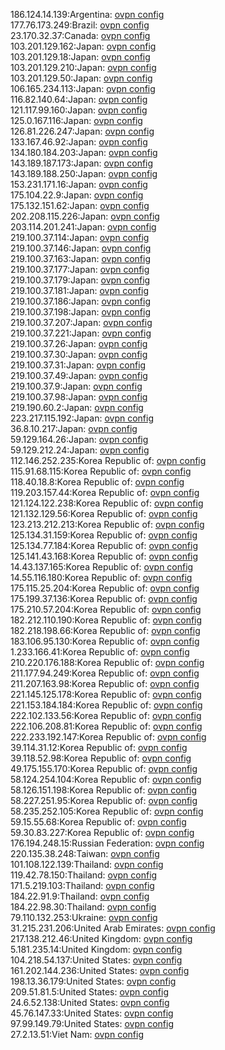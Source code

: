 186.124.14.139:Argentina: [ovpn config](vpn/186_124_14_139.ovpn)  
177.76.173.249:Brazil: [ovpn config](vpn/177_76_173_249.ovpn)  
23.170.32.37:Canada: [ovpn config](vpn/23_170_32_37.ovpn)  
103.201.129.162:Japan: [ovpn config](vpn/103_201_129_162.ovpn)  
103.201.129.18:Japan: [ovpn config](vpn/103_201_129_18.ovpn)  
103.201.129.210:Japan: [ovpn config](vpn/103_201_129_210.ovpn)  
103.201.129.50:Japan: [ovpn config](vpn/103_201_129_50.ovpn)  
106.165.234.113:Japan: [ovpn config](vpn/106_165_234_113.ovpn)  
116.82.140.64:Japan: [ovpn config](vpn/116_82_140_64.ovpn)  
121.117.99.160:Japan: [ovpn config](vpn/121_117_99_160.ovpn)  
125.0.167.116:Japan: [ovpn config](vpn/125_0_167_116.ovpn)  
126.81.226.247:Japan: [ovpn config](vpn/126_81_226_247.ovpn)  
133.167.46.92:Japan: [ovpn config](vpn/133_167_46_92.ovpn)  
134.180.184.203:Japan: [ovpn config](vpn/134_180_184_203.ovpn)  
143.189.187.173:Japan: [ovpn config](vpn/143_189_187_173.ovpn)  
143.189.188.250:Japan: [ovpn config](vpn/143_189_188_250.ovpn)  
153.231.171.16:Japan: [ovpn config](vpn/153_231_171_16.ovpn)  
175.104.22.9:Japan: [ovpn config](vpn/175_104_22_9.ovpn)  
175.132.151.62:Japan: [ovpn config](vpn/175_132_151_62.ovpn)  
202.208.115.226:Japan: [ovpn config](vpn/202_208_115_226.ovpn)  
203.114.201.241:Japan: [ovpn config](vpn/203_114_201_241.ovpn)  
219.100.37.114:Japan: [ovpn config](vpn/219_100_37_114.ovpn)  
219.100.37.146:Japan: [ovpn config](vpn/219_100_37_146.ovpn)  
219.100.37.163:Japan: [ovpn config](vpn/219_100_37_163.ovpn)  
219.100.37.177:Japan: [ovpn config](vpn/219_100_37_177.ovpn)  
219.100.37.179:Japan: [ovpn config](vpn/219_100_37_179.ovpn)  
219.100.37.181:Japan: [ovpn config](vpn/219_100_37_181.ovpn)  
219.100.37.186:Japan: [ovpn config](vpn/219_100_37_186.ovpn)  
219.100.37.198:Japan: [ovpn config](vpn/219_100_37_198.ovpn)  
219.100.37.207:Japan: [ovpn config](vpn/219_100_37_207.ovpn)  
219.100.37.221:Japan: [ovpn config](vpn/219_100_37_221.ovpn)  
219.100.37.26:Japan: [ovpn config](vpn/219_100_37_26.ovpn)  
219.100.37.30:Japan: [ovpn config](vpn/219_100_37_30.ovpn)  
219.100.37.31:Japan: [ovpn config](vpn/219_100_37_31.ovpn)  
219.100.37.49:Japan: [ovpn config](vpn/219_100_37_49.ovpn)  
219.100.37.9:Japan: [ovpn config](vpn/219_100_37_9.ovpn)  
219.100.37.98:Japan: [ovpn config](vpn/219_100_37_98.ovpn)  
219.190.60.2:Japan: [ovpn config](vpn/219_190_60_2.ovpn)  
223.217.115.192:Japan: [ovpn config](vpn/223_217_115_192.ovpn)  
36.8.10.217:Japan: [ovpn config](vpn/36_8_10_217.ovpn)  
59.129.164.26:Japan: [ovpn config](vpn/59_129_164_26.ovpn)  
59.129.212.24:Japan: [ovpn config](vpn/59_129_212_24.ovpn)  
112.146.252.235:Korea Republic of: [ovpn config](vpn/112_146_252_235.ovpn)  
115.91.68.115:Korea Republic of: [ovpn config](vpn/115_91_68_115.ovpn)  
118.40.18.8:Korea Republic of: [ovpn config](vpn/118_40_18_8.ovpn)  
119.203.157.44:Korea Republic of: [ovpn config](vpn/119_203_157_44.ovpn)  
121.124.122.238:Korea Republic of: [ovpn config](vpn/121_124_122_238.ovpn)  
121.132.129.56:Korea Republic of: [ovpn config](vpn/121_132_129_56.ovpn)  
123.213.212.213:Korea Republic of: [ovpn config](vpn/123_213_212_213.ovpn)  
125.134.31.159:Korea Republic of: [ovpn config](vpn/125_134_31_159.ovpn)  
125.134.77.184:Korea Republic of: [ovpn config](vpn/125_134_77_184.ovpn)  
125.141.43.168:Korea Republic of: [ovpn config](vpn/125_141_43_168.ovpn)  
14.43.137.165:Korea Republic of: [ovpn config](vpn/14_43_137_165.ovpn)  
14.55.116.180:Korea Republic of: [ovpn config](vpn/14_55_116_180.ovpn)  
175.115.25.204:Korea Republic of: [ovpn config](vpn/175_115_25_204.ovpn)  
175.199.37.136:Korea Republic of: [ovpn config](vpn/175_199_37_136.ovpn)  
175.210.57.204:Korea Republic of: [ovpn config](vpn/175_210_57_204.ovpn)  
182.212.110.190:Korea Republic of: [ovpn config](vpn/182_212_110_190.ovpn)  
182.218.198.66:Korea Republic of: [ovpn config](vpn/182_218_198_66.ovpn)  
183.106.95.130:Korea Republic of: [ovpn config](vpn/183_106_95_130.ovpn)  
1.233.166.41:Korea Republic of: [ovpn config](vpn/1_233_166_41.ovpn)  
210.220.176.188:Korea Republic of: [ovpn config](vpn/210_220_176_188.ovpn)  
211.177.94.249:Korea Republic of: [ovpn config](vpn/211_177_94_249.ovpn)  
211.207.163.98:Korea Republic of: [ovpn config](vpn/211_207_163_98.ovpn)  
221.145.125.178:Korea Republic of: [ovpn config](vpn/221_145_125_178.ovpn)  
221.153.184.184:Korea Republic of: [ovpn config](vpn/221_153_184_184.ovpn)  
222.102.133.56:Korea Republic of: [ovpn config](vpn/222_102_133_56.ovpn)  
222.106.208.81:Korea Republic of: [ovpn config](vpn/222_106_208_81.ovpn)  
222.233.192.147:Korea Republic of: [ovpn config](vpn/222_233_192_147.ovpn)  
39.114.31.12:Korea Republic of: [ovpn config](vpn/39_114_31_12.ovpn)  
39.118.52.98:Korea Republic of: [ovpn config](vpn/39_118_52_98.ovpn)  
49.175.155.170:Korea Republic of: [ovpn config](vpn/49_175_155_170.ovpn)  
58.124.254.104:Korea Republic of: [ovpn config](vpn/58_124_254_104.ovpn)  
58.126.151.198:Korea Republic of: [ovpn config](vpn/58_126_151_198.ovpn)  
58.227.251.95:Korea Republic of: [ovpn config](vpn/58_227_251_95.ovpn)  
58.235.252.105:Korea Republic of: [ovpn config](vpn/58_235_252_105.ovpn)  
59.15.55.68:Korea Republic of: [ovpn config](vpn/59_15_55_68.ovpn)  
59.30.83.227:Korea Republic of: [ovpn config](vpn/59_30_83_227.ovpn)  
176.194.248.15:Russian Federation: [ovpn config](vpn/176_194_248_15.ovpn)  
220.135.38.248:Taiwan: [ovpn config](vpn/220_135_38_248.ovpn)  
101.108.122.139:Thailand: [ovpn config](vpn/101_108_122_139.ovpn)  
119.42.78.150:Thailand: [ovpn config](vpn/119_42_78_150.ovpn)  
171.5.219.103:Thailand: [ovpn config](vpn/171_5_219_103.ovpn)  
184.22.91.9:Thailand: [ovpn config](vpn/184_22_91_9.ovpn)  
184.22.98.30:Thailand: [ovpn config](vpn/184_22_98_30.ovpn)  
79.110.132.253:Ukraine: [ovpn config](vpn/79_110_132_253.ovpn)  
31.215.231.206:United Arab Emirates: [ovpn config](vpn/31_215_231_206.ovpn)  
217.138.212.46:United Kingdom: [ovpn config](vpn/217_138_212_46.ovpn)  
5.181.235.14:United Kingdom: [ovpn config](vpn/5_181_235_14.ovpn)  
104.218.54.137:United States: [ovpn config](vpn/104_218_54_137.ovpn)  
161.202.144.236:United States: [ovpn config](vpn/161_202_144_236.ovpn)  
198.13.36.179:United States: [ovpn config](vpn/198_13_36_179.ovpn)  
209.51.81.5:United States: [ovpn config](vpn/209_51_81_5.ovpn)  
24.6.52.138:United States: [ovpn config](vpn/24_6_52_138.ovpn)  
45.76.147.33:United States: [ovpn config](vpn/45_76_147_33.ovpn)  
97.99.149.79:United States: [ovpn config](vpn/97_99_149_79.ovpn)  
27.2.13.51:Viet Nam: [ovpn config](vpn/27_2_13_51.ovpn)  
